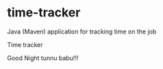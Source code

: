 # time-tracker
Java (Maven) application for tracking time on the job

Time tracker

Good Night tunnu babu!!!
